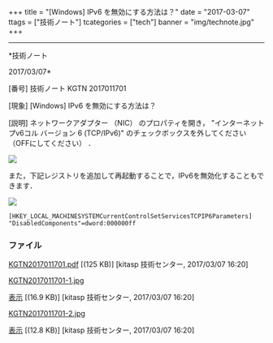 ﻿+++
title = "[Windows] IPv6 を無効にする方法は？"
date = "2017-03-07"
ttags = ["技術ノート"]
tcategories = ["tech"]
banner = "img/technote.jpg"
+++

-----------------------------------------------------------------------------------------------------------------------------

*技術ノート

2017/03/07*


[番号]
技術ノート KGTN 2017011701

[現象]
[Windows] IPv6 を無効にする方法は？

[説明]
ネットワークアダプター （NIC） のプロパティを開き， "インターネット
プv6コル バージョン 6 (TCP/IPv6)" のチェックボックスを外してください
（OFFにしてください） ．

![](http://techreport.kitasp.net/attachments/download/3250/KGTN2017011701-1.jpg)

また，下記レジストリを追加して再起動することで，IPv6を無効化することもできます．

![](http://techreport.kitasp.net/attachments/download/3251/KGTN2017011701-2.jpg)

    [HKEY_LOCAL_MACHINESYSTEMCurrentControlSetServicesTCPIP6Parameters]
    "DisabledComponents"=dword:000000ff


### ファイル

 
 


[KGTN2017011701.pdf](http://techreport.kitasp.net/attachments/download/3249/KGTN2017011701.pdf)
 [(125 KB)] [kitasp 技術センター, 2017/03/07
16:20]

[KGTN2017011701-1.jpg](http://techreport.kitasp.net/attachments/download/3250/KGTN2017011701-1.jpg)

[表示](http://techreport.kitasp.net/attachments/3250/KGTN2017011701-1.jpg "表示")
 [(16.9 KB)] [kitasp 技術センター, 2017/03/07
16:20]

[KGTN2017011701-2.jpg](http://techreport.kitasp.net/attachments/download/3251/KGTN2017011701-2.jpg)

[表示](http://techreport.kitasp.net/attachments/3251/KGTN2017011701-2.jpg "表示")
 [(12.8 KB)] [kitasp 技術センター, 2017/03/07
16:20]


 


 

